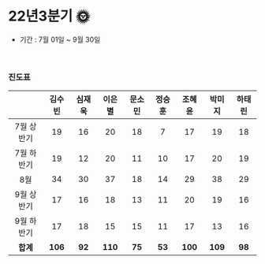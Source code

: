 # 22년3분기 🌞

- 기간 : 7월 01일 ~ 9월 30일

<br/>

### 진도표

|            | 김수빈  | 심재욱 | 이은별  | 문소민 | 정승훈 | 조혜윤  | 박미지  | 하태린 |
| :--------: | :-----: | :----: | :-----: | :----: | :----: | :-----: | :-----: | :----: |
| 7월 상반기 |   19    |   16   |   20    |   18   |   7    |   17    |   19    |   18   |
| 7월 하반기 |   19    |   12   |   20    |   11   |   10   |   17    |   20    |   19   |
|    8월     |   34    |   30   |   37    |   18   |   14   |   29    |   38    |   29   |
| 9월 상반기 |   17    |   16   |   18    |   13   |   11   |   20    |   19    |   16   |
| 9월 하반기 |   17    |   18   |   15    |   15   |   11   |   17    |   13    |   16   |
|  **합계**  | **106** | **92** | **110** | **75** | **53** | **100** | **109** | **98** |
